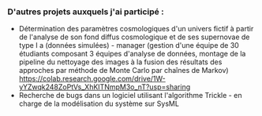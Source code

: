 ### D'autres projets auxquels j'ai participé :

- Détermination des paramètres cosmologiques d'un univers fictif à partir de l'analyse de son fond diffus cosmologique et de ses supernovae de type I a (données simulées) - manager (gestion d'une équipe de 30 étudiants composant 3 équipes d'analyse de données, montage de la pipeline du nettoyage des images à la fusion des résultats des approches par méthode de Monte Carlo par chaînes de Markov) https://colab.research.google.com/drive/1W-yYZwqk248ZoPtVs_XhKITNmpM3o_nT?usp=sharing
- Recherche de bugs dans un logiciel utilisant l'algorithme Trickle - en charge de la modélisation du système sur SysML
